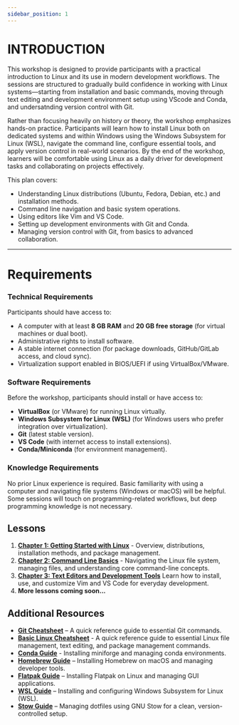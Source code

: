```yaml
---
sidebar_position: 1
---
```


# INTRODUCTION

This workshop is designed to provide participants with a practical introduction to Linux and its use in modern development workflows. The sessions are structured to gradually build confidence in working with Linux systems—starting from installation and basic commands, moving through text editing and development environment setup using VScode and Conda, and undersatnding version control with Git.

Rather than focusing heavily on history or theory, the workshop emphasizes hands-on practice. Participants will learn how to install Linux both on dedicated systems and within Windows using the Windows Subsystem for Linux (WSL), navigate the command line, configure essential tools, and apply version control in real-world scenarios. By the end of the workshop, learners will be comfortable using Linux as a daily driver for development tasks and collaborating on projects effectively.

This plan covers:

* Understanding Linux distributions (Ubuntu, Fedora, Debian, etc.) and installation methods.
* Command line navigation and basic system operations.
* Using editors like Vim and VS Code.
* Setting up development environments with Git and Conda.
* Managing version control with Git, from basics to advanced collaboration.

---

# Requirements

### Technical Requirements

Participants should have access to:

* A computer with at least **8 GB RAM** and **20 GB free storage** (for virtual machines or dual boot).
* Administrative rights to install software.
* A stable internet connection (for package downloads, GitHub/GitLab access, and cloud sync).
* Virtualization support enabled in BIOS/UEFI if using VirtualBox/VMware.

### Software Requirements

Before the workshop, participants should install or have access to:

* **VirtualBox** (or VMware) for running Linux virtually.
* **Windows Subsystem for Linux (WSL)** (for Windows users who prefer integration over virtualization).
* **Git** (latest stable version).
* **VS Code** (with internet access to install extensions).
* **Conda/Miniconda** (for environment management).

### Knowledge Requirements

No prior Linux experience is required. Basic familiarity with using a computer and navigating file systems (Windows or macOS) will be helpful. Some sessions will touch on programming-related workflows, but deep programming knowledge is not necessary.


## **Lessons**  
1. **[Chapter 1: Getting Started with Linux](Lessons/Chapter-1/Chapter-1.1.md)** - Overview, distributions, installation methods, and package management.
2. **[Chapter 2: Command Line Basics](Lessons/Chapter-2/Chapter-2.1.md)** - Navigating the Linux file system, managing files, and understanding core command-line concepts.
3. **[Chapter 3: Text Editors and Development Tools](Lessons/Chapter-3/Chapter-3.1.md)** Learn how to install, use, and customize Vim and VS Code for everyday development.
4. **More lessons coming soon...**  

## **Additional Resources** 
- **[Git Cheatsheet](Resources/git-cheatsheet.md)** – A quick reference guide to essential Git commands. 
- **[Basic Linux Cheatsheet](Resources/basic-linux-cheatsheet.md)** - A quick reference guide to essential Linux file management, text editing, and package management commands.
- **[Conda Guide](Resources/conda-guide.md)** - Installing miniforge and managing conda environments.
- **[Homebrew Guide](Resources/homebrew-guide.md)** – Installing Homebrew on macOS and managing developer tools.
- **[Flatpak Guide](Resources/flatpak-guide.md)** – Installing Flatpak on Linux and managing GUI applications.
- **[WSL Guide](Resources/wsl-guide.md)** – Installing and configuring Windows Subsystem for Linux (WSL).
- **[Stow Guide](Resources/stow-guide.md)** – Managing dotfiles using GNU Stow for a clean, version-controlled setup.
